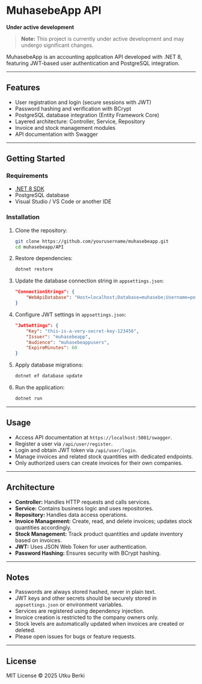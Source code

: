 # MuhasebeApp API

**Under active development**
> **Note:** This project is currently under active development and may undergo significant changes.

MuhasebeApp is an accounting application API developed with .NET 8, featuring JWT-based user authentication and PostgreSQL integration.

---

## Features

- User registration and login (secure sessions with JWT)
- Password hashing and verification with BCrypt
- PostgreSQL database integration (Entity Framework Core)
- Layered architecture: Controller, Service, Repository
- Invoice and stock management modules
- API documentation with Swagger

---

## Getting Started

### Requirements

- [.NET 8 SDK](https://dotnet.microsoft.com/en-us/download/dotnet/8.0)
- PostgreSQL database
- Visual Studio / VS Code or another IDE

### Installation

1. Clone the repository:
    ```bash
    git clone https://github.com/yourusername/muhasebeapp.git
    cd muhasebeapp/API
    ```

2. Restore dependencies:
    ```bash
    dotnet restore
    ```

3. Update the database connection string in `appsettings.json`:
    ```json
    "ConnectionStrings": {
        "WebApiDatabase": "Host=localhost;Database=muhasebe;Username=postgres;Password=yourpassword"
    }
    ```

4. Configure JWT settings in `appsettings.json`:
    ```json
    "JwtSettings": {
        "Key": "this-is-a-very-secret-key-123456",
        "Issuer": "muhasebeapp",
        "Audience": "muhasebeappusers",
        "ExpireMinutes": 60
    }
    ```

5. Apply database migrations:
    ```bash
    dotnet ef database update
    ```

6. Run the application:
    ```bash
    dotnet run
    ```

---

## Usage

- Access API documentation at `https://localhost:5001/swagger`.
- Register a user via `/api/user/register`.
- Login and obtain JWT token via `/api/user/login`.
- Manage invoices and related stock quantities with dedicated endpoints.
- Only authorized users can create invoices for their own companies.

---

## Architecture

- **Controller:** Handles HTTP requests and calls services.
- **Service:** Contains business logic and uses repositories.
- **Repository:** Handles data access operations.
- **Invoice Management:** Create, read, and delete invoices; updates stock quantities accordingly.
- **Stock Management:** Track product quantities and update inventory based on invoices.
- **JWT:** Uses JSON Web Token for user authentication.
- **Password Hashing:** Ensures security with BCrypt hashing.

---

## Notes

- Passwords are always stored hashed, never in plain text.
- JWT keys and other secrets should be securely stored in `appsettings.json` or environment variables.
- Services are registered using dependency injection.
- Invoice creation is restricted to the company owners only.
- Stock levels are automatically updated when invoices are created or deleted.
- Please open issues for bugs or feature requests.

---

## License

MIT License © 2025 Utku Berki
